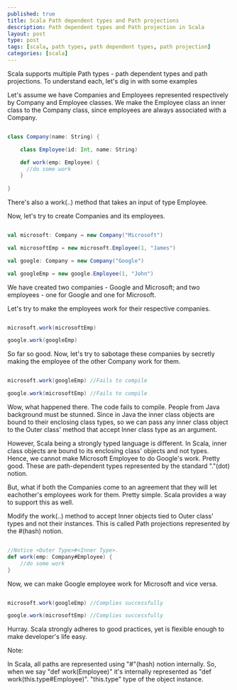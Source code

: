 ```yaml
---
published: true
title: Scala Path dependent types and Path projections
description: Path dependent types and Path projection in Scala
layout: post
type: post
tags: [scala, path types, path dependent types, path projection]
categories: [scala]
---
```


Scala supports multiple Path types - path dependent types and path projections. To understand each, let's dig in with some examples


Let's assume we have Companies and Employees represented respectively by Company and Employee classes. We make the Employee class an inner class to the Company class, since employees are always associated with a Company.

```scala

class Company(name: String) {

    class Employee(id: Int, name: String)

    def work(emp: Employee) {
      //do some work
    }
    
}

```

There's also a work(..) method that takes an input of type Employee.

Now, let's try to create Companies and its employees.

```scala

val microsoft: Company = new Company("Microsoft")

val microsoftEmp = new microsoft.Employee(1, "James")

val google: Company = new Company("Google")

val googleEmp = new google.Employee(1, "John")

```

We have created two companies - Google and Microsoft; and two employees - one for Google and one for Microsoft.

Let's try to make the employees work for their respective companies.

```scala

microsoft.work(microsoftEmp)

google.work(googleEmp)

```

So far so good. Now, let's try to sabotage these companies by secretly making the employee of the other Company work for them.

```scala

microsoft.work(googleEmp) //Fails to compile

google.work(microsoftEmp) //Fails to compile

```

Wow, what happened there. The code fails to compile. People from Java background must be stunned. Since in Java the inner class objects are bound to their enclosing class types, so we can pass any inner class object to the Outer class' method that accept Inner class type as an argument.

However, Scala being a strongly typed language is different. In Scala, inner class objects are bound to its enclosing class' objects and not types. Hence, we cannot make Microsoft Employee to do Google's work. Pretty good. These are path-dependent types represented by the standard "."(dot) notion.

But, what if both the Companies come to an agreement that they will let eachother's employees work for them. Pretty simple. Scala provides a way to support this as well.

Modify the work(..) method to accept Inner objects tied to Outer class' types and not their instances. This is called Path projections represented by the #(hash) notion.

```scala

//Notice <Outer Type>#<Inner Type>.
def work(emp: Company#Employee) {
	//do some work
}

```

Now, we can make Google employee work for Microsoft and vice versa.

```scala

microsoft.work(googleEmp) //Complies successfully

google.work(microsoftEmp) //Complies successfully

```

Hurray. Scala strongly adheres to good practices, yet is flexible enough to make developer's life easy.



Note: 

In Scala, all paths are represented using "#"(hash) notion internally. So, when we say "def work(Employee)" it's internally represented as 
"def work(this.type#Employee)". "this.type" type of the object instance.
